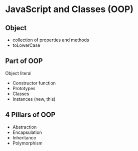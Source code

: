 # JavaScript and Classes (OOP)

## Object
- collection of properties and methods
- toLowerCase

## Part of OOP
Object literal 

- Constructor function
- Prototypes
- Classes
- Instances (new, this)


## 4 Pillars of OOP
- Abstraction
- Encapsulation
- Inheritance
- Polymorphism
